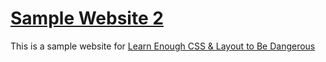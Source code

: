 # [Sample Website 2](https://mingwheel.github.io/sample_website_2)

This is a sample website for [Learn Enough CSS & Layout to Be Dangerous](https://www.learnenough.com/css-and-layout-tutorial/introduction)
